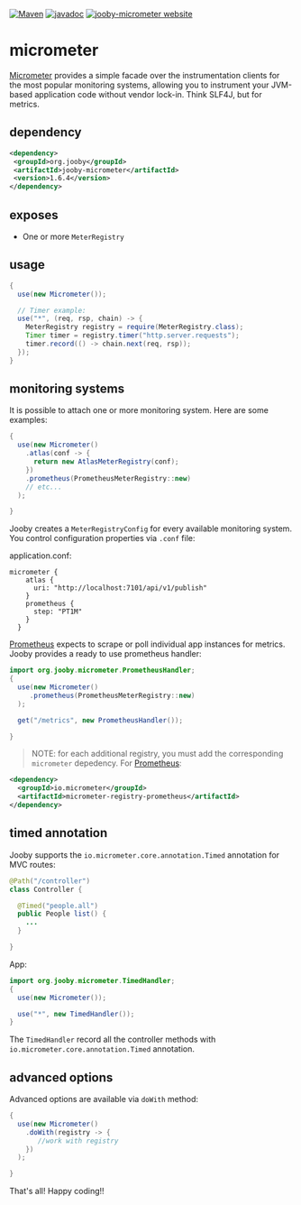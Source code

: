 [![Maven](https://img.shields.io/maven-metadata/v/http/central.maven.org/maven2/org/jooby/jooby-micrometer/maven-metadata.xml.svg)](http://mvnrepository.com/artifact/org.jooby/jooby-micrometer/1.6.4)
[![javadoc](https://javadoc.io/badge/org.jooby/jooby-micrometer.svg)](https://javadoc.io/doc/org.jooby/jooby-micrometer/1.6.4)
[![jooby-micrometer website](https://img.shields.io/badge/jooby-micrometer-brightgreen.svg)](http://jooby.org/doc/micrometer)
# micrometer

<a href="https://micrometer.io/">Micrometer</a> provides a simple facade over the instrumentation clients for the most popular monitoring systems, allowing you to instrument your JVM-based application code without vendor lock-in. Think SLF4J, but for metrics.

## dependency

```xml
<dependency>
 <groupId>org.jooby</groupId>
 <artifactId>jooby-micrometer</artifactId>
 <version>1.6.4</version>
</dependency>
```

## exposes

* One or more ```MeterRegistry``` 

## usage

```java
{
  use(new Micrometer());

  // Timer example:
  use("*", (req, rsp, chain) -> {
    MeterRegistry registry = require(MeterRegistry.class);
    Timer timer = registry.timer("http.server.requests");
    timer.record(() -> chain.next(req, rsp));
  });
}
```

## monitoring systems

It is possible to attach one or more monitoring system. Here are some examples:

```java
{
  use(new Micrometer()
    .atlas(conf -> {
      return new AtlasMeterRegistry(conf);
    })
    .prometheus(PrometheusMeterRegistry::new)
    // etc...
  );

}
```

Jooby creates a ```MeterRegistryConfig``` for every available monitoring system. You control configuration properties via ```.conf``` file:

application.conf:

```
micrometer {
    atlas {
      uri: "http://localhost:7101/api/v1/publish"
    }
    prometheus {
      step: "PT1M"
    }
  }

```

<a href="https://prometheus.io/">Prometheus</a> expects to scrape or poll individual app instances for metrics. Jooby provides a ready to use prometheus handler:

```java
import org.jooby.micrometer.PrometheusHandler;
{
  use(new Micrometer()
     .prometheus(PrometheusMeterRegistry::new)
  );

  get("/metrics", new PrometheusHandler());

}
```

> NOTE: for each additional registry, you must add the corresponding `micrometer` depedency. For <a href="https://prometheus.io/">Prometheus</a>:

```xml
<dependency>
  <groupId>io.micrometer</groupId>
  <artifactId>micrometer-registry-prometheus</artifactId>
</dependency>
```

## timed annotation

Jooby supports the ```io.micrometer.core.annotation.Timed``` annotation for MVC routes:

```java
@Path("/controller")
class Controller {

  @Timed("people.all")
  public People list() {
    ...
  }

}
```

App: 

```java
import org.jooby.micrometer.TimedHandler;
{
  use(new Micrometer());

  use("*", new TimedHandler());
}
```

The ```TimedHandler``` record all the controller methods with ```io.micrometer.core.annotation.Timed``` annotation.

## advanced options

Advanced options are available via ```doWith``` method:

```java
{
  use(new Micrometer()
    .doWith(registry -> {
       //work with registry
    })
  );

}
```

That's all! Happy coding!!
